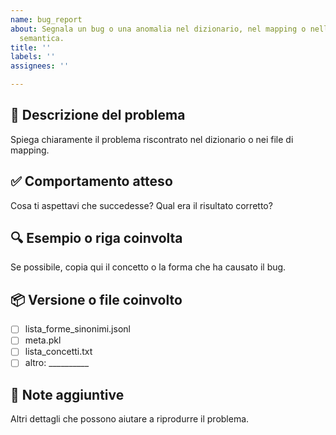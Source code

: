 ```yaml
---
name: bug_report
about: Segnala un bug o una anomalia nel dizionario, nel mapping o nella struttura
  semantica.
title: ''
labels: ''
assignees: ''

---
```


## 🐞 Descrizione del problema
Spiega chiaramente il problema riscontrato nel dizionario o nei file di mapping.

## ✅ Comportamento atteso
Cosa ti aspettavi che succedesse? Qual era il risultato corretto?

## 🔍 Esempio o riga coinvolta
Se possibile, copia qui il concetto o la forma che ha causato il bug.

## 📦 Versione o file coinvolto
- [ ] lista_forme_sinonimi.jsonl
- [ ] meta.pkl
- [ ] lista_concetti.txt
- [ ] altro: __________

## 🧠 Note aggiuntive
Altri dettagli che possono aiutare a riprodurre il problema.
